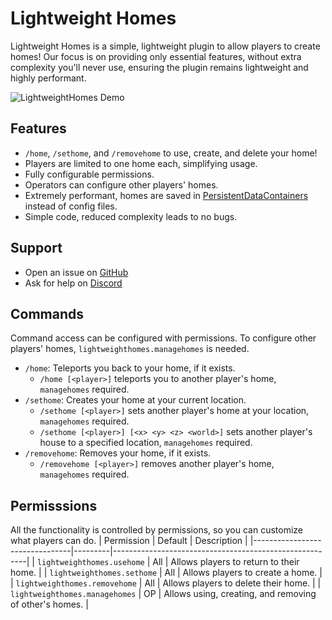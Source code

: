 # Lightweight Homes

Lightweight Homes is a simple, lightweight plugin to allow players to create homes!
Our focus is on providing only essential features, without extra complexity you'll never use, ensuring the plugin remains lightweight and highly performant.

![LightweightHomes Demo](https://github.com/BlackNinja745-Studios/LightweightHomes/blob/main/assets/demo.gif)

## Features

- `/home`, `/sethome`, and `/removehome` to use, create, and delete your home!
- Players are limited to one home each, simplifying usage.
- Fully configurable permissions.
- Operators can configure other players' homes.
- Extremely performant, homes are saved in [PersistentDataContainers](https://hub.spigotmc.org/javadocs/spigot/org/bukkit/persistence/PersistentDataContainer.html) instead of config files.
- Simple code, reduced complexity leads to no bugs.

## Support
- Open an issue on [GitHub](https://github.com/BlackNinja745-Studios/LightweightHomes/issues)
- Ask for help on [Discord](https://discord.bn745studios.com)

## Commands
Command access can be configured with permissions. To configure other players' homes, `lightweighthomes.managehomes` is needed.

- `/home`: Teleports you back to your home, if it exists.
  - `/home [<player>]` teleports you to another player's home, `managehomes` required.
- `/sethome`: Creates your home at your current location.
  - `/sethome [<player>]` sets another player's home at your location, `managehomes` required.
  - `/sethome [<player>] [<x> <y> <z> <world>]` sets another player's house to a specified location, `managehomes` required.
- `/removehome`: Removes your home, if it exists.
  - `/removehome [<player>]` removes another player's home, `managehomes` required.

## Permisssions
All the functionality is controlled by permissions, so you can customize what players can do.
| Permission                     | Default | Description                                            |
|--------------------------------|---------|--------------------------------------------------------|
| `lightweighthomes.usehome`     | All     | Allows players to return to their home.                |
| `lightweighthomes.sethome`     | All     | Allows players to create a home.                       |
| `lightweighthomes.removehome`  | All     | Allows players to delete their home.                   |
| `lightweighthomes.managehomes` | OP      | Allows using, creating, and removing of other's homes. |
